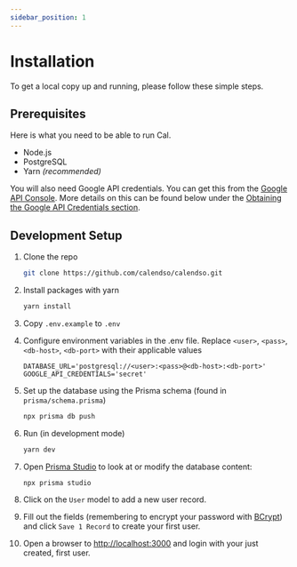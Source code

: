```yaml
---
sidebar_position: 1
---
```


# Installation

To get a local copy up and running, please follow these simple steps.

## Prerequisites

Here is what you need to be able to run Cal.

- Node.js
- PostgreSQL
- Yarn _(recommended)_

You will also need Google API credentials. You can get this from the [Google API Console](https://console.cloud.google.com/apis/dashboard). More details on this can be found below under the [Obtaining the Google API Credentials section](/docs/integrations/google-calendar#obtaining-the-google-api-credentials).

## Development Setup
1. Clone the repo
   ```sh
   git clone https://github.com/calendso/calendso.git
   ```
2. Install packages with yarn
   ```sh
   yarn install
   ```
3. Copy `.env.example` to `.env`
4. Configure environment variables in the .env file. Replace `<user>`, `<pass>`, `<db-host>`, `<db-port>` with their applicable values

   ```
   DATABASE_URL='postgresql://<user>:<pass>@<db-host>:<db-port>'
   GOOGLE_API_CREDENTIALS='secret'
   ```

5. Set up the database using the Prisma schema (found in `prisma/schema.prisma`)
   ```sh
   npx prisma db push
   ```
6. Run (in development mode)
   ```sh
   yarn dev
   ```
7. Open [Prisma Studio](https://www.prisma.io/studio) to look at or modify the database content:
   ```
   npx prisma studio
   ```
8. Click on the `User` model to add a new user record.
9. Fill out the fields (remembering to encrypt your password with [BCrypt](https://bcrypt-generator.com/)) and click `Save 1 Record` to create your first user.
10. Open a browser to [http://localhost:3000](http://localhost:3000) and login with your just created, first user.
